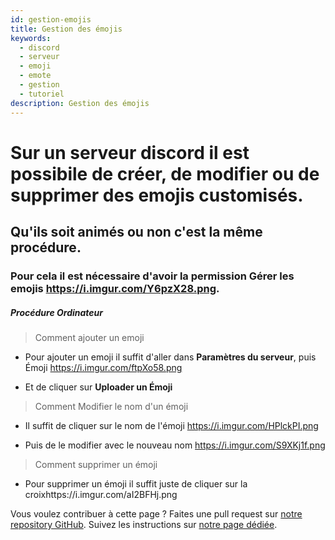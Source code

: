```yaml
---
id: gestion-emojis
title: Gestion des émojis
keywords:
  - discord
  - serveur
  - emoji
  - emote
  - gestion
  - tutoriel
description: Gestion des émojis
---
```


# Sur un serveur discord il est possibile de créer, de modifier ou de supprimer des emojis customisés. 
## Qu'ils soit animés ou non c'est la même procédure.
### Pour cela il est nécessaire d'avoir la permission Gérer les emojis https://i.imgur.com/Y6pzX28.png.


##### Procédure Ordinateur

> Comment ajouter un emoji

- Pour ajouter un emoji il suffit d'aller dans **Paramètres du serveur**, puis Émoji https://i.imgur.com/ftpXo58.png

- Et de cliquer sur **Uploader un Émoji**



> Comment Modifier le nom d'un émoji
- Il suffit de cliquer sur le nom de l'émoji https://i.imgur.com/HPlckPI.png

- Puis de le modifier avec le nouveau nom https://i.imgur.com/S9XKj1f.png


> Comment supprimer un émoji
- Pour supprimer un émoji il suffit juste de cliquer sur la croixhttps://i.imgur.com/aI2BFHj.png




Vous voulez contribuer à cette page ? Faites une pull request sur [notre repository GitHub](https://github.com/discordfr/wiki). Suivez les instructions sur [notre page dédiée](https://discord.fr/wiki/contribuer).
